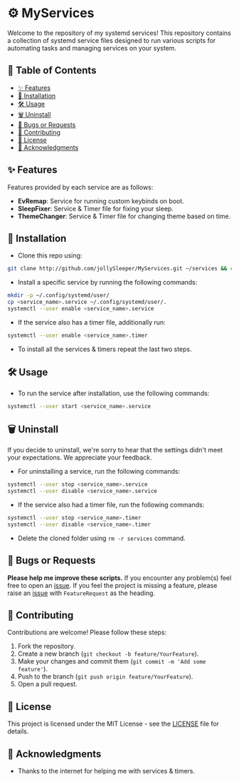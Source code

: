 # ⚙️ MyServices

Welcome to the repository of my systemd services!
This repository contains a collection of systemd service files designed to run various scripts for automating tasks and managing services on your system.

## 📖 Table of Contents

- [✨ Features](#features)
- [🚀 Installation](#installation)
- [🛠️ Usage](#usage)
- [🗑️ Uninstall](#uninstall)
- [🐛 Bugs or Requests](#bugs-or-requests)
- [🤝 Contributing](#contributing)
- [📄 License](#license)
- [🙏 Acknowledgments](#acknowledgments)

## ✨ Features

Features provided by each service are as follows:
- **EvRemap**: Service for running custom keybinds on boot.
- **SleepFixer**: Service & Timer file for fixing your sleep.
- **ThemeChanger**: Service & Timer file for changing theme based on time.

## 🚀 Installation

- Clone this repo using:
```sh
git clone http://github.com/jollySleeper/MyServices.git ~/services && cd ~/services
```

- Install a specific service by running the following commands:
```sh
mkdir -p ~/.config/systemd/user/ 
cp <service_name>.service ~/.config/systemd/user/.
systemctl --user enable <service_name>.service
```

- If the service also has a timer file, additionally run:
```sh
systemctl --user enable <service_name>.timer
```

- To install all the services & timers repeat the last two steps.

## 🛠️ Usage

- To run the service after installation, use the following commands:
```sh
systemctl --user start <service_name>.service
```

## 🗑️ Uninstall

If you decide to uninstall, we're sorry to hear that the settings didn't meet your expectations. We appreciate your feedback. 

- For uninstalling a service, run the following commands:
```sh
systemctl --user stop <service_name>.service
systemctl --user disable <service_name>.service
```

- If the service also had a timer file, run the following commands:
```sh
systemctl --user stop <service_name>.timer
systemctl --user disable <service_name>.timer
```

- Delete the cloned folder using `rm -r services` command.

## 🐛 Bugs or Requests

**Please help me improve these scripts.** If you encounter any problem(s) feel free to open an [issue](https://github.com/jollySleeper/MyServices/issues/new).
If you feel the project is missing a feature, please raise an [issue](https://github.com/jollySleeper/MyServices/issues/new) with `FeatureRequest` as the heading.

## 🤝 Contributing

Contributions are welcome! Please follow these steps:

1. Fork the repository.
2. Create a new branch (`git checkout -b feature/YourFeature`).
3. Make your changes and commit them (`git commit -m 'Add some feature'`).
4. Push to the branch (`git push origin feature/YourFeature`).
5. Open a pull request.

## 📄 License

This project is licensed under the MIT License - see the [LICENSE](https://github.com/jollySleeper/MyServices/blob/main/LICENSE) file for details.

## 🙏 Acknowledgments

- Thanks to the internet for helping me with services & timers.
